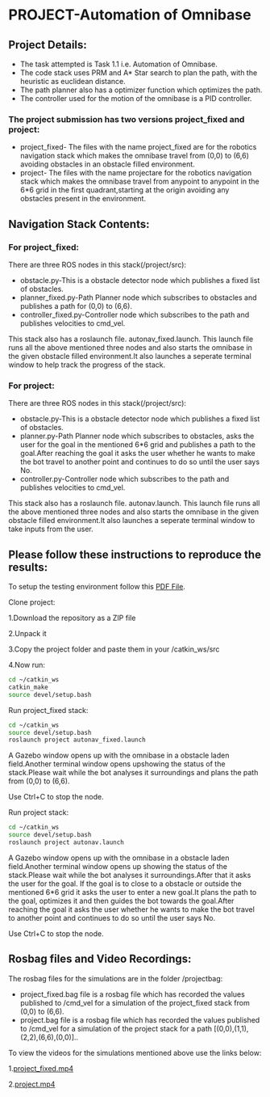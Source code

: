 # PROJECT-Automation of Omnibase
## Project Details:
- The task attempted is Task 1.1 i.e. Automation of Omnibase.
- The code stack uses PRM and A* Star search to plan the path, with the heuristic as euclidean distance.
- The path planner also has a optimizer function which optimizes the path.
- The controller used for the motion of the omnibase is a PID controller.
### The project submission has two versions project_fixed and project:
- project_fixed- The files with the name project_fixed are for the robotics navigation stack which makes the omnibase travel from (0,0) to (6,6) avoiding obstacles in an obstacle filled environment.
- project- The files with the name projectare for the robotics navigation stack which makes the omnibase travel from anypoint to anypoint in the 6*6 grid in the first quadrant,starting at the origin avoiding any obstacles present in the environment. 


## Navigation Stack Contents:
### For project_fixed:
There are three ROS nodes in this stack(/project/src):
- obstacle.py-This is a obstacle detector node which publishes a fixed list of obstacles.
- planner_fixed.py-Path Planner node which subscribes to obstacles and publishes a path for (0,0) to (6,6).
- controller_fixed.py-Controller node which subscribes to the path and publishes velocities to cmd_vel.

This stack also has a roslaunch file. autonav_fixed.launch. This launch file runs all the above mentioned three nodes and also starts the omnibase in the given obstacle filled environment.It also launches a seperate terminal window to help track the progress of the stack.
### For project:
There are three ROS nodes in this stack(/project/src):
- obstacle.py-This is a obstacle detector node which publishes a fixed list of obstacles.
- planner.py-Path Planner node which subscribes to obstacles, asks the user for the goal in the mentioned 6*6 grid and publishes a path to the goal.After reaching the goal it asks the user whether he wants to make the bot travel to another point and continues to do so until the user says No.
- controller.py-Controller node which subscribes to the path and publishes velocities to cmd_vel.

This stack also has a roslaunch file. autonav.launch. This launch file runs all the above mentioned three nodes and also starts the omnibase in the given obstacle filled environment.It also launches a seperate terminal window to take inputs from the user.


## Please follow these instructions to reproduce the results:
To setup the testing environment follow this [PDF File](https://github.com/adbidwai/QSTP-Robotics_Automation_using_ROS/blob/master/project/QSTP%20Final%20Project.pdf).

Clone project:

  1.Download the repository as a ZIP file

  2.Unpack it

  3.Copy the project folder and paste them in your /catkin_ws/src

  4.Now run:
```bash
cd ~/catkin_ws
catkin_make
source devel/setup.bash
```
Run project_fixed stack:
```bash
cd ~/catkin_ws
source devel/setup.bash
roslaunch project autonav_fixed.launch
```
A Gazebo window opens up with the omnibase in a obstacle laden field.Another terminal window opens upshowing the status of the stack.Please wait while the bot analyses it surroundings and plans the path from (0,0) to (6,6).

Use Ctrl+C to stop the node.

Run project stack:
```bash
cd ~/catkin_ws
source devel/setup.bash
roslaunch project autonav.launch
```
A Gazebo window opens up with the omnibase in a obstacle laden field.Another terminal window opens up showing the status of the stack.Please wait while the bot analyses it surroundings.After that it asks the user for the goal. If the goal is to close to a obstacle or outside the mentioned 6*6 grid it asks the user to enter a new goal.It plans the path to the goal, optimizes it and then guides the bot towards the goal.After reaching the goal it asks the user whether he wants to make the bot travel to another point and continues to do so until the user says No.

Use Ctrl+C to stop the node.


## Rosbag files and Video Recordings:
The rosbag files for the simulations are in the folder /projectbag:
- project_fixed.bag file is a rosbag file which has recorded the values published to /cmd_vel for a simulation of the project_fixed stack from (0,0) to (6,6). 
- project.bag  file is a rosbag file which has recorded the values published to /cmd_vel for a simulation of the project stack for a path  [(0,0),(1,1),(2,2),(6,6),(0,0)]..

To view the videos for the simulations mentioned above use the links below:

1.[project_fixed.mp4](https://drive.google.com/file/d/1Om5-8K8zYb9nV32GJmOtDAoRQO5zS1Cn/view?usp=sharing)

2.[project.mp4](https://drive.google.com/file/d/194T3X2nGx4aL0TaW3E1d5iXrDL4LHSjj/view?usp=sharing)
